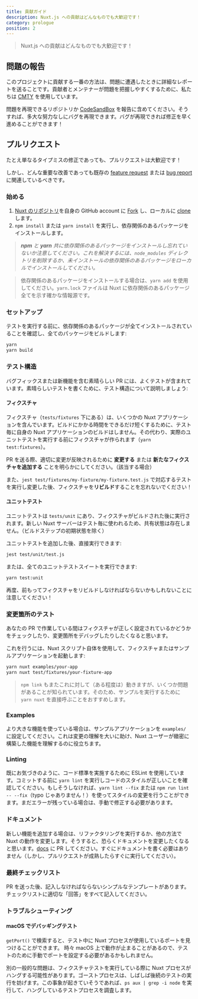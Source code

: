 ```yaml
---
title: 貢献ガイド
description: Nuxt.js への貢献はどんなものでも大歓迎です！
category: prologue
position: 2
---
```


> Nuxt.js への貢献はどんなものでも大歓迎です！

## 問題の報告

このプロジェクトに貢献する一番の方法は、問題に遭遇したときに詳細なレポートを送ることです。貢献者とメンテナーが問題を把握しやすくするために、私たちは [CMTY](https://cmty.nuxtjs.org/) を使用しています。

問題を再現できるリポジトリか [CodeSandBox](https://template.nuxtjs.org/) を報告に含めてください。そうすれば、多大な努力なしにバグを再現できます。バグが再現できれば修正を早く進めることができます！

## プルリクエスト

たとえ単なるタイプミスの修正であっても、プルリクエストは大歓迎です！

しかし、どんな重要な改善であっても既存の [feature request](https://feature.nuxtjs.org/) または [bug report](https://bug.nuxtjs.org/) に関連しているべきです。

### 始める

1. [Nuxt のリポジトリ](https://github.com/nuxt/nuxt.js)を自身の GitHub account に [Fork](https://help.github.com/articles/fork-a-repo/) し、ローカルに [clone](https://help.github.com/articles/cloning-a-repository/) します。
2. `npm install` または `yarn install` を実行し、依存関係のあるパッケージをインストールします。

> _**npm** と **yarn** 共に依存関係のあるパッケージをインストールし忘れていないか注意してください。これを解決するには、`node_modules` ディレクトリを削除するか、未インストールの依存関係のあるパッケージをローカルでインストールしてください。_

> 依存関係のあるパッケージをインストールする場合は、`yarn add` を使用してください。`yarn.lock` ファイルは Nuxt に依存関係のあるパッケージ全てを示す確かな情報源です。

### セットアップ

テストを実行する前に、依存関係のあるパッケージが全てインストールされていることを確認し、全てのパッケージをビルドします:

```sh
yarn
yarn build
```

### テスト構造

バグフィックスまたは新機能を含む素晴らしい PR には、よくテストが含まれています。素晴らしいテストを書くために、テスト構造について説明しましょう:

#### フィクスチャ

フィクスチャ（`tests/fixtures` 下にある）は、いくつかの Nuxt アプリケーションを含んでいます。ビルドにかかる時間をできるだけ短くするために、テスト毎に自身の Nuxt アプリケーションのビルドはしません。その代わり、実際のユニットテストを実行する前にフィクスチャが作られます（`yarn test:fixtures`）。

PR を送る際、適切に変更が反映されるために **変更する** または **新たなフィクスチャを追加する** ことを明らかにしてください。（該当する場合）

また、`jest test/fixtures/my-fixture/my-fixture.test.js` で対応するテストを実行し変更した後、フィクスチャを**リビルド**することを忘れないでください！

#### ユニットテスト

ユニットテストは `tests/unit` にあり、フィクスチャがビルドされた後に実行されます。新しい Nuxt サーバーはテスト毎に使われるため、共有状態は存在しません。（ビルドステップの初期状態を除く）

ユニットテストを追加した後、直接実行できます:

```sh
jest test/unit/test.js
```

または、全てのユニットテストスイートを実行できます:

```sh
yarn test:unit
```

再度、前もってフィクスチャをリビルドしなければならないかもしれないことに注意してください！

### 変更箇所のテスト

あなたの PR で作業している間はフィクスチャが正しく設定されているかどうかをチェックしたり、変更箇所をデバッグしたりしたくなると思います。

これを行うには、Nuxt スクリプト自体を使用して、フィクスチャまたはサンプルアプリケーションを起動します:

```sh
yarn nuxt examples/your-app
yarn nuxt test/fixtures/your-fixture-app
```

> `npm link` もまたこれに対して（ある程度は）動きますが、いくつか問題があることが知られています。そのため、サンプルを実行するために `yarn nuxt` を直接呼ぶことをおすすめします。

### Examples

より大きな機能を使っている場合は、サンプルアプリケーションを `examples/` に設定してください。これは変更の理解を大いに助け、Nuxt ユーザーが緻密に構築した機能を理解するのに役立ちます。

### Linting

既にお気づきのように、コード標準を実施するために ESLint を使用しています。コミットする前に `yarn lint` を実行しコードのスタイルが正しいことを確認してください。もしそうしなければ、`yarn lint --fix` または `npm run lint -- --fix`（typo じゃありません！）を使ってスタイルの変更を行うことができます。まだエラーが残っている場合は、手動で修正する必要があります。

### ドキュメント

新しい機能を追加する場合は、リファクタリングを実行するか、他の方法で Nuxt の動作を変更します。そうすると、恐らくドキュメントを変更したくなると思います。[docs](https://github.com/nuxt/docs/pulls) に PR してください。すぐにドキュメントを書く必要はありません（しかし、プルリクエストが成熟したらすぐに実行してください）。

### 最終チェックリスト

PR を送った後、記入しなければならないシンプルなテンプレートがあります。チェックリストに適切な「回答」をすべて記入してください。

### トラブルシューティング

#### macOS でデバッギングテスト

`getPort()` で検索すると、テスト中に Nuxt プロセスが使用しているポートを見つけることができます。 時々 macOS 上で動作が止まることがあるので、テストのために手動でポートを設定する必要があるかもしれません。

別の一般的な問題は、フィクスチャテストを実行している際に Nuxt プロセスがハングする可能性があります。ゴーストプロセスは、しばしば後続のテストの実行を妨げます。この事象が起きていそうであれば、`ps aux | grep -i node` を実行して、ハングしているテストプロセスを調査します。
